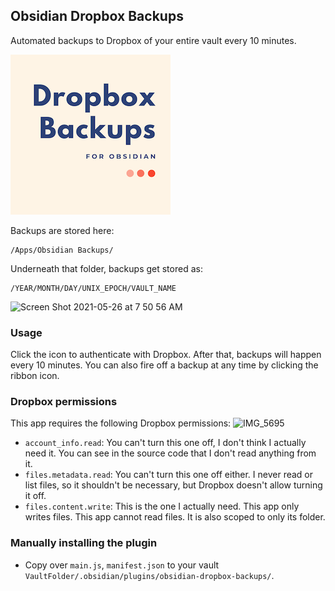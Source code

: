 ## Obsidian Dropbox Backups

Automated backups to Dropbox of your entire vault every 10 minutes.

![Obsidian Dropbox Backups logo](256x256_obsidian-dropbox-backups.png)

Backups are stored here:

```
/Apps/Obsidian Backups/
```

Underneath that folder, backups get stored as:

```
/YEAR/MONTH/DAY/UNIX_EPOCH/VAULT_NAME
```

<img width="312" alt="Screen Shot 2021-05-26 at 7 50 56 AM" src="https://user-images.githubusercontent.com/772937/119681930-55dc3a00-bdf7-11eb-9389-800bbf1f6d0f.png">

### Usage

Click the icon to authenticate with Dropbox. After that, backups will happen every 10 minutes. You can also fire off a backup at any time by clicking the ribbon icon.

### Dropbox permissions

This app requires the following Dropbox permissions:
![IMG_5695](https://user-images.githubusercontent.com/772937/119743485-dbcfa380-be3e-11eb-9872-ffae4c4fa02c.png)

- `account_info.read`: You can't turn this one off, I don't think I actually need it. You can see in the source code that I don't read anything from it.
- `files.metadata.read`: You can't turn this one off either. I never read or list files, so it shouldn't be necessary, but Dropbox doesn't allow turning it off.
- `files.content.write`: This is the one I actually need. This app only writes files. This app cannot read files. It is also scoped to only its folder.

### Manually installing the plugin

-   Copy over `main.js`, `manifest.json` to your vault `VaultFolder/.obsidian/plugins/obsidian-dropbox-backups/`.
